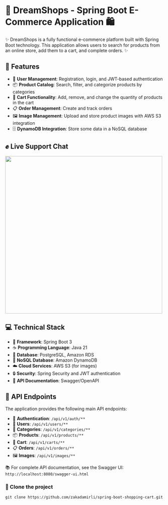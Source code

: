 # 🛒 DreamShops - Spring Boot E-Commerce Application 🛍️

✨ DreamShops is a fully functional e-commerce platform built with Spring Boot technology. This application allows users to search for products from an online store, add them to a cart, and complete orders. ✨

## 🚀 Features

- 👤 **User Management**: Registration, login, and JWT-based authentication
- 📦 **Product Catalog**: Search, filter, and categorize products by categories
- 🛒 **Cart Functionality**: Add, remove, and change the quantity of products in the cart
- 📋 **Order Management**: Create and track orders
- 🖼️ **Image Management**: Upload and store product images with AWS S3 integration
- 🗄️ **DynamoDB Integration**: Store some data in a NoSQL database

## ✊ Live Support Chat
<img src="https://github.com/user-attachments/assets/43ef8644-4b22-45e3-bfe6-373092ea800f" width="499"/>

## 💻 Technical Stack

- 🔧 **Framework**: Spring Boot 3
- ☕ **Programming Language**: Java 21
- 🐘 **Database**: PostgreSQL, Amazon RDS
- 🧩 **NoSQL Database**: Amazon DynamoDB
- ☁️ **Cloud Services**: AWS S3 (for images)
- 🔒 **Security**: Spring Security and JWT authentication
- 📝 **API Documentation**: Swagger/OpenAPI

## 🔌 API Endpoints

The application provides the following main API endpoints:

- 🔐 **Authentication**: `/api/v1/auth/**`
- 👤 **Users**: `/api/v1/users/**`
- 📂 **Categories**: `/api/v1/categories/**`
- 📦 **Products**: `/api/v1/products/**`
- 🛒 **Cart**: `/api/v1/carts/**`
- 📋 **Orders**: `/api/v1/orders/**`
- 🖼️ **Images**: `/api/v1/images/**`

📚 For complete API documentation, see the Swagger UI: `http://localhost:8080/swagger-ui.html`


### 🚀 Clone the project


   ```
   git clone https://github.com/zakadamirli/spring-boot-shopping-cart.git
   ```
